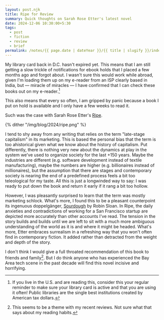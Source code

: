 ```yaml
---
layout: post.njk
title: Ripe for Review
summary: Quick thoughts on Sarah Rose Etter's latest novel
date: 2024-12-06 10:30:00+5:30
tags:
  - post
  - fiction
  - review
  - brief
permalink: /notes/{{ page.date | dateYear }}/{{ title | slugify }}/index.html
---
```


My library card back in D.C. hasn't expired yet. This means that I am still getting a slow trickle of notifications for ebook holds that I placed a few months ago and forgot about. I wasn't sure this would work while abroad, given I'm loading them up on my e-reader from an ISP clearly based in India, but — miracle of miracles — I have confirmed that I can check these books out on my e-reader.[^1]

This also means that every so often, I am gripped by panic because a book I put on hold is available and I only have a few weeks to read it.

Such was the case with Sarah Rose Etter's [Ripe](https://openlibrary.org/works/OL28962067W/Ripe).

{% dither "/img/blog/2024/ripe.png" %}

I tend to shy away from any writing that relies on the term "late-stage capitalism" in its marketing. This is based the personal bias that the term is too ahistorical given what we know about the history of capitalism. Put differently, there is nothing very new about the dynamics at play in the system we've used to organize society for the last +150 years. Maybe the industries are different (e.g. software development instead of textile manufacturing), maybe the numbers are higher (e.g. billionaires instead of millionaires), but the assumption that there are stages and contemporary society is nearing the end of a predefined process feels a bit too teleological for my taste. All this is just a longwinded way to say: I was ready to put down the book and return it early if it rang a bit too hollow.

However, I was pleasantly surprised to learn that the term was mostly marketing schlock. What's more, I found this to be a pleasant counterpoint its ingenuous doppelgänger, [Sourdough](https://openlibrary.org/works/OL17840828W/Sourdough) by Robin Sloan. In Ripe, the daily anxieties and contradictions of working for a San Francisco startup are depicted more accurately than  other accounts I've read. The tension in the story builds and builds until we are left to sit with a much more ambiguous understanding of the world as it is and where it might be headed. What's more, Etter embraces surrealism in a refreshing way that you won't often find in contemporary fiction. It added rather than detracted from the weight and depth of the story.

I don't think I would give a full throated recommendation of this book to friends and family[^2]. But I do think anyone who has experienced the Bay Area tech scene in the past decade will find this novel incisive and horrifying.


[^1]: If you live in the U.S. and are reading this, consider this your regular reminder to make sure your library card is active and that you are using it often! Public libraries are the single best institutions created by American tax dollars.
[^2]: This seems to be a theme with my recent reviews. Not sure what that says about my reading habits.
